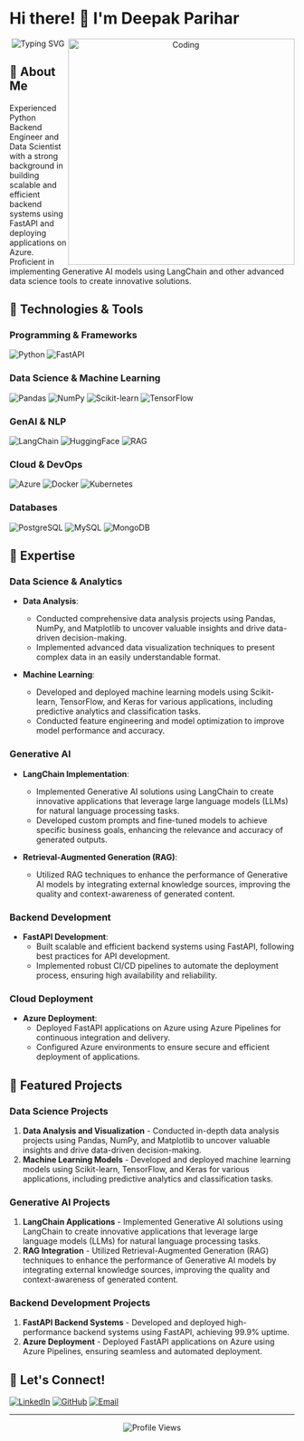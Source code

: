 # Hi there! 👋 I'm Deepak Parihar

<div align="center">
  <img align="right" alt="Coding" width="400" src="https://media.giphy.com/media/qgQUggAC3Pfv687qPC/giphy.gif">
  
  <img src="https://readme-typing-svg.herokuapp.com?font=Fira+Code&duration=3000&pause=1000&color=2E3192&center=true&vCenter=true&width=435&lines=+Python+Backend+Engineer;Data+Scientist;LangChain+Developer" alt="Typing SVG" />
</div>

## 🚀 About Me
Experienced Python Backend Engineer and Data Scientist with a strong background in building scalable and efficient backend systems using FastAPI and deploying applications on Azure. Proficient in implementing Generative AI models using LangChain and other advanced data science tools to create innovative solutions.

## 🔧 Technologies & Tools

### Programming & Frameworks
![Python](https://img.shields.io/badge/Python-3776AB?style=for-the-badge&logo=python&logoColor=white)
![FastAPI](https://img.shields.io/badge/FastAPI-009688?style=for-the-badge&logo=fastapi&logoColor=white)

### Data Science & Machine Learning
![Pandas](https://img.shields.io/badge/Pandas-150458?style=for-the-badge&logo=pandas&logoColor=white)
![NumPy](https://img.shields.io/badge/NumPy-013243?style=for-the-badge&logo=numpy&logoColor=white)
![Scikit-learn](https://img.shields.io/badge/Scikit--learn-F7931E?style=for-the-badge&logo=scikit-learn&logoColor=white)
![TensorFlow](https://img.shields.io/badge/TensorFlow-FF6F00?style=for-the-badge&logo=tensorflow&logoColor=white)

### GenAI & NLP
![LangChain](https://img.shields.io/badge/🦜️_LangChain-gray?style=for-the-badge)
![HuggingFace](https://img.shields.io/badge/🤗_HuggingFace-yellow?style=for-the-badge)
![RAG](https://img.shields.io/badge/📚_RAG-blue?style=for-the-badge)

### Cloud & DevOps
![Azure](https://img.shields.io/badge/Azure-0089D6?style=for-the-badge&logo=microsoft-azure&logoColor=white)
![Docker](https://img.shields.io/badge/Docker-2496ED?style=for-the-badge&logo=docker&logoColor=white)
![Kubernetes](https://img.shields.io/badge/Kubernetes-326CE5?style=for-the-badge&logo=kubernetes&logoColor=white)

### Databases
![PostgreSQL](https://img.shields.io/badge/PostgreSQL-316192?style=for-the-badge&logo=postgresql&logoColor=white)
![MySQL](https://img.shields.io/badge/MySQL-4479A1?style=for-the-badge&logo=mysql&logoColor=white)
![MongoDB](https://img.shields.io/badge/MongoDB-47A248?style=for-the-badge&logo=mongodb&logoColor=white)

## 🎯 Expertise

### Data Science & Analytics
- **Data Analysis**:
  - Conducted comprehensive data analysis projects using Pandas, NumPy, and Matplotlib to uncover valuable insights and drive data-driven decision-making.
  - Implemented advanced data visualization techniques to present complex data in an easily understandable format.

- **Machine Learning**:
  - Developed and deployed machine learning models using Scikit-learn, TensorFlow, and Keras for various applications, including predictive analytics and classification tasks.
  - Conducted feature engineering and model optimization to improve model performance and accuracy.

### Generative AI
- **LangChain Implementation**:
  - Implemented Generative AI solutions using LangChain to create innovative applications that leverage large language models (LLMs) for natural language processing tasks.
  - Developed custom prompts and fine-tuned models to achieve specific business goals, enhancing the relevance and accuracy of generated outputs.

- **Retrieval-Augmented Generation (RAG)**:
  - Utilized RAG techniques to enhance the performance of Generative AI models by integrating external knowledge sources, improving the quality and context-awareness of generated content.

### Backend Development
- **FastAPI Development**:
  - Built scalable and efficient backend systems using FastAPI, following best practices for API development.
  - Implemented robust CI/CD pipelines to automate the deployment process, ensuring high availability and reliability.

### Cloud Deployment
- **Azure Deployment**:
  - Deployed FastAPI applications on Azure using Azure Pipelines for continuous integration and delivery.
  - Configured Azure environments to ensure secure and efficient deployment of applications.

## 🌟 Featured Projects

### Data Science Projects
1. **Data Analysis and Visualization** - Conducted in-depth data analysis projects using Pandas, NumPy, and Matplotlib to uncover valuable insights and drive data-driven decision-making.
2. **Machine Learning Models** - Developed and deployed machine learning models using Scikit-learn, TensorFlow, and Keras for various applications, including predictive analytics and classification tasks.

### Generative AI Projects
1. **LangChain Applications** - Implemented Generative AI solutions using LangChain to create innovative applications that leverage large language models (LLMs) for natural language processing tasks.
2. **RAG Integration** - Utilized Retrieval-Augmented Generation (RAG) techniques to enhance the performance of Generative AI models by integrating external knowledge sources, improving the quality and context-awareness of generated content.

### Backend Development Projects
1. **FastAPI Backend Systems** - Developed and deployed high-performance backend systems using FastAPI, achieving 99.9% uptime.
2. **Azure Deployment** - Deployed FastAPI applications on Azure using Azure Pipelines, ensuring seamless and automated deployment.

## 🤝 Let's Connect!

[![LinkedIn](https://img.shields.io/badge/LinkedIn-0077B5?style=for-the-badge&logo=linkedin&logoColor=white)](https://www.linkedin.com/in/parihardeepak/)
[![GitHub](https://img.shields.io/badge/GitHub-100000?style=for-the-badge&logo=github&logoColor=white)](https://github.com/PsiKing?tab=repositories)
[![Email](https://img.shields.io/badge/Email-D14836?style=for-the-badge&logo=gmail&logoColor=white)](mailto:parihardeepak700@gmail.com)

---

<div align="center">
  <img src="https://komarev.com/ghpvc/?username=PsiKing&color=blueviolet" alt="Profile Views" />
</div>
